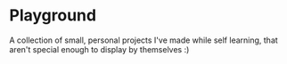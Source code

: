 # Playground

A collection of small, personal projects I've made while self learning, that aren't special enough to display by themselves :)
